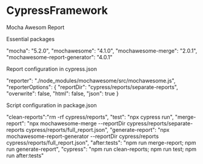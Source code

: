 # CypressFramework


Mocha Awesom Report

Essential packages


"mocha": "5.2.0", 
"mochawesome": "4.1.0", 
"mochawesome-merge": "2.0.1", 
"mochawesome-report-generator": "4.0.1"


Report configuration in cypress.json

"reporter": "./node_modules/mochawesome/src/mochawesome.js", 
"reporterOptions": 
{ 
	"reportDir": "cypress/reports/separate-reports", 
	"overwrite": false, 
	"html": false, 
	"json": true 
}


Script configuration in package.json

"clean-reports":"rm -rf cypress/reports", 
"test": "npx cypress run", 
"merge-report": "npx mochawesome-merge --reportDir cypress/reports/separate-reports cypress/reports/full_report.json", 
"generate-report": "npx mochawesome-report-generator --reportDir cypress/reports cypress/reports/full_report.json", 
"after:tests": "npm run merge-report; npm run generate-report", 
"cypress": "npm run clean-reports; npm run test; npm run after:tests"
